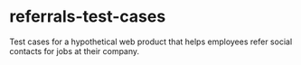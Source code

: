 # referrals-test-cases
Test cases for a hypothetical web product that helps employees refer social contacts for jobs at their company.
